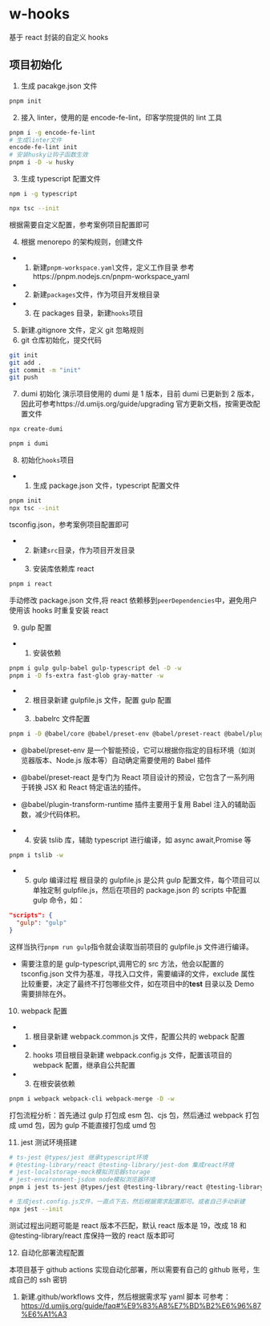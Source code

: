 # w-hooks

基于 react 封装的自定义 hooks

## 项目初始化

1. 生成 pacakge.json 文件

```bash
pnpm init
```

2. 接入 linter，使用的是 encode-fe-lint，印客学院提供的 lint 工具

```bash
pnpm i -g encode-fe-lint
# 生成linter文件
encode-fe-lint init
# 安装husky让钩子函数生效
pnpm i -D -w husky
```

3. 生成 typescript 配置文件

```bash
npm i -g typescript

npx tsc --init
```

根据需要自定义配置，参考案例项目配置即可

4. 根据 menorepo 的架构规则，创建文件

- 1. 新建`pnpm-workspace.yaml`文件，定义工作目录 参考https://pnpm.nodejs.cn/pnpm-workspace_yaml
- 2. 新建`packages`文件，作为项目开发根目录
- 3. 在 packages 目录，新建`hooks`项目

5. 新建.gitignore 文件，定义 git 忽略规则
6. git 仓库初始化，提交代码

```bash
git init
git add .
git commit -m "init"
git push
```

7. dumi 初始化
   演示项目使用的 dumi 是 1 版本，目前 dumi 已更新到 2 版本，因此可参考https://d.umijs.org/guide/upgrading
   官方更新文档，按需更改配置文件

```bash
npx create-dumi

pnpm i dumi
```

8. 初始化`hooks`项目

- 1. 生成 package.json 文件，typescript 配置文件

```bash
pnpm init
npx tsc --init
```

tsconfig.json，参考案例项目配置即可

- 2. 新建`src`目录，作为项目开发目录
- 3. 安装库依赖库 react

```bash
pnpm i react
```

手动修改 package.json 文件,将 react 依赖移到`peerDependencies`中，避免用户使用该 hooks 时重复安装 react

9. gulp 配置

- 1. 安装依赖

```bash
pnpm i gulp gulp-babel gulp-typescript del -D -w
pnpm i -D fs-extra fast-glob gray-matter -w
```

- 2. 根目录新建 gulpfile.js 文件，配置 gulp 配置
- 3. .babelrc 文件配置

```bash
pnpm i -D @babel/core @babel/preset-env @babel/preset-react @babel/plugin-transform-runtime -w
```

- @babel/preset-env 是一个智能预设，它可以根据你指定的目标环境（如浏览器版本、Node.js 版本等）自动确定需要使用的 Babel 插件
- @babel/preset-react 是专门为 React 项目设计的预设，它包含了一系列用于转换 JSX 和 React 特定语法的插件。
- @babel/plugin-transform-runtime 插件主要用于复用 Babel 注入的辅助函数，减少代码体积。

- 4. 安装 tslib 库，辅助 typescript 进行编译，如 async await,Promise 等

```bash
pnpm i tslib -w
```

- 5. gulp 编译过程
     根目录的 gulpfile.js 是公共 gulp 配置文件，每个项目可以单独定制 gulpfile.js，然后在项目的 package.json 的 scripts 中配置 gulp 命令，如：

```json
"scripts": {
  "gulp": "gulp"
}
```

这样当执行`pnpm run gulp`指令就会读取当前项目的 gulpfile.js 文件进行编译。

- 需要注意的是 gulp-typescript,调用它的 src 方法，他会以配置的 tsconfig.json 文件为基准，寻找入口文件，需要编译的文件，exclude 属性比较重要，决定了最终不打包哪些文件，如在项目中的**test** 目录以及 Demo 需要排除在外。

10. webpack 配置

- 1. 根目录新建 webpack.common.js 文件，配置公共的 webpack 配置
- 2. hooks 项目根目录新建 webpack.config.js 文件，配置该项目的 webpack 配置，继承自公共配置
- 3. 在根安装依赖

```bash
pnpm i webpack webpack-cli webpack-merge -D -w
```

打包流程分析：首先通过 gulp 打包成 esm 包、cjs 包，然后通过 webpack 打包成 umd 包，因为 gulp 不能直接打包成 umd 包

11. jest 测试环境搭建

```bash
# ts-jest @types/jest 继承typescript环境
# @testing-library/react @testing-library/jest-dom 集成react环境
# jest-localstorage-mock模拟浏览器storage
# jest-environment-jsdom node模拟浏览器环境
pnpm i jest ts-jest @types/jest @testing-library/react @testing-library/jest-dom jest-localstorage-mock jest-environment-jsdom -D -w

# 生成jest.config.js文件，一直点下去，然后根据需求配置即可。或者自己手动新建
npx jest --init
```

测试过程出问题可能是 react 版本不匹配，默认 react 版本是 19，改成 18 和@testing-library/react 库保持一致的 react 版本即可

12. 自动化部署流程配置

本项目基于 github actions 实现自动化部署，所以需要有自己的 github 账号，生成自己的 ssh 密钥

1. 新建.github/workflows 文件，然后根据需求写 yaml 脚本
   可参考：https://d.umijs.org/guide/faq#%E9%83%A8%E7%BD%B2%E6%96%87%E6%A1%A3
